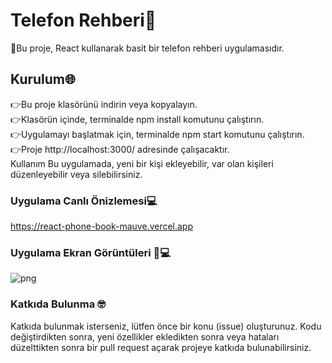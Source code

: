 # Telefon Rehberi📲

🚀Bu proje, React kullanarak basit bir telefon rehberi uygulamasıdır.

## Kurulum🌐
👉Bu proje klasörünü indirin veya kopyalayın.<br>
👉Klasörün içinde, terminalde npm install komutunu çalıştırın.<br>
👉Uygulamayı başlatmak için, terminalde npm start komutunu çalıştırın.<br>
👉Proje http://localhost:3000/ adresinde çalışacaktır.<br>
Kullanım
Bu uygulamada, yeni bir kişi ekleyebilir, var olan kişileri düzenleyebilir veya silebilirsiniz.

### Uygulama Canlı Önizlemesi💻

https://react-phone-book-mauve.vercel.app

### Uygulama Ekran Görüntüleri 🏻‍💻
![png](https://user-images.githubusercontent.com/67739721/230801503-1be63dca-3a29-4906-8338-b9e28ab790b7.png)


### Katkıda Bulunma 🤓

Katkıda bulunmak isterseniz, lütfen önce bir konu (issue) oluşturunuz. Kodu değiştirdikten sonra, yeni özellikler ekledikten sonra veya hataları düzelttikten sonra bir pull request açarak projeye katkıda bulunabilirsiniz.







